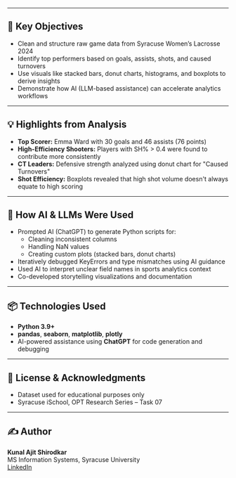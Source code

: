 
---

## 🧠 Key Objectives

- Clean and structure raw game data from Syracuse Women’s Lacrosse 2024
- Identify top performers based on goals, assists, shots, and caused turnovers
- Use visuals like stacked bars, donut charts, histograms, and boxplots to derive insights
- Demonstrate how AI (LLM-based assistance) can accelerate analytics workflows

---

## 💡 Highlights from Analysis

- **Top Scorer:** Emma Ward with 30 goals and 46 assists (76 points)
- **High-Efficiency Shooters:** Players with SH% > 0.4 were found to contribute more consistently
- **CT Leaders:** Defensive strength analyzed using donut chart for "Caused Turnovers"
- **Shot Efficiency:** Boxplots revealed that high shot volume doesn't always equate to high scoring

---

## 🤖 How AI & LLMs Were Used

- Prompted AI (ChatGPT) to generate Python scripts for:
  - Cleaning inconsistent columns
  - Handling NaN values
  - Creating custom plots (stacked bars, donut charts)
- Iteratively debugged KeyErrors and type mismatches using AI guidance
- Used AI to interpret unclear field names in sports analytics context
- Co-developed storytelling visualizations and documentation

---

## 📦 Technologies Used

- **Python 3.9+**
- **pandas**, **seaborn**, **matplotlib**, **plotly**
- AI-powered assistance using **ChatGPT** for code generation and debugging

---

## 🧾 License & Acknowledgments

- Dataset used for educational purposes only
- Syracuse iSchool, OPT Research Series – Task 07

---

## ✍️ Author

**Kunal Ajit Shirodkar**  
MS Information Systems, Syracuse University  
[LinkedIn](https://linkedin.com/in/kunal-shirodkar)

